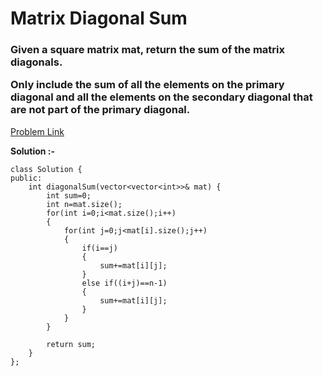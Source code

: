 # Matrix Diagonal Sum

<h3>
Given a square matrix mat, return the sum of the matrix diagonals.

Only include the sum of all the elements on the primary diagonal and all the elements on the secondary diagonal that are not part of the primary diagonal.
</h3>

[Problem Link](https://leetcode.com/problems/matrix-diagonal-sum/description/)

**Solution :-**

```
class Solution {
public:
    int diagonalSum(vector<vector<int>>& mat) {
        int sum=0;
        int n=mat.size();
        for(int i=0;i<mat.size();i++)
        {
            for(int j=0;j<mat[i].size();j++)
            {
                if(i==j)
                {
                    sum+=mat[i][j];
                }
                else if((i+j)==n-1)
                {
                    sum+=mat[i][j];
                }
            }
        }
        
        return sum;
    }
};
```
